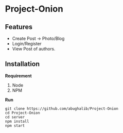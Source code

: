 # Project-Onion

## Features
* Create Post -> Photo/Blog
* Login/Register
* View Post of authors.

## Installation
**Requirement**<br>
1. Node<br>
2. NPM<br>

**Run**<br>

```
git clone https://github.com/abughalib/Project-Onion
cd Project-Onion
cd server
npm install
npm start
```
